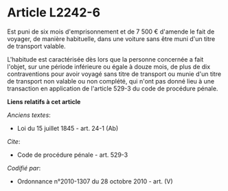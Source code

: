 # Article L2242-6

Est puni de six mois d'emprisonnement et de 7 500 € d'amende le fait de voyager, de manière habituelle, dans une voiture sans
être muni d'un titre de transport valable.

L'habitude est caractérisée dès lors que la personne concernée a fait l'objet, sur une période inférieure ou égale à douze
mois, de plus de dix contraventions pour avoir voyagé sans titre de transport ou munie d'un titre de transport non valable ou
non complété, qui n'ont pas donné lieu à une transaction en application de l'article 529-3 du code de procédure pénale.

**Liens relatifs à cet article**

_Anciens textes_:

  - Loi du 15 juillet 1845 - art. 24-1 (Ab)

_Cite_:

  - Code de procédure pénale - art. 529-3

_Codifié par_:

  - Ordonnance n°2010-1307 du 28 octobre 2010 - art. (V)
